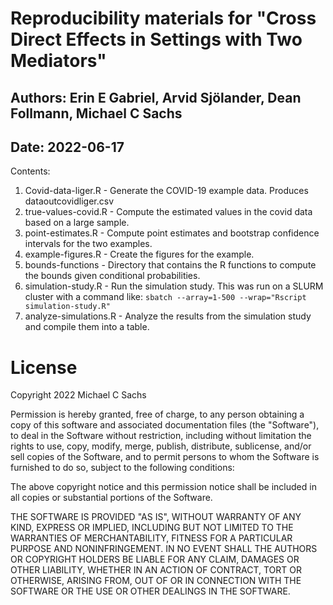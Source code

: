 # Reproducibility materials for "Cross Direct Effects in Settings with Two Mediators"
## Authors: Erin E Gabriel, Arvid Sjölander, Dean Follmann, Michael C Sachs
## Date: 2022-06-17

Contents: 

1. Covid-data-liger.R - Generate the COVID-19 example data. Produces dataoutcovidliger.csv
2. true-values-covid.R - Compute the estimated values in the covid data based on a large sample. 
3. point-estimates.R - Compute point estimates and bootstrap confidence intervals for the two examples. 
4. example-figures.R - Create the figures for the example. 
5. bounds-functions - Directory that contains the R functions to compute the bounds given conditional probabilities. 
6. simulation-study.R - Run the simulation study. This was run on a SLURM cluster with a command like: `sbatch --array=1-500 --wrap="Rscript simulation-study.R"`
7. analyze-simulations.R - Analyze the results from the simulation study and compile them into a table. 


# License

Copyright 2022 Michael C Sachs

Permission is hereby granted, free of charge, to any person obtaining a copy of this software and associated documentation files (the "Software"), to deal in the Software without restriction, including without limitation the rights to use, copy, modify, merge, publish, distribute, sublicense, and/or sell copies of the Software, and to permit persons to whom the Software is furnished to do so, subject to the following conditions:

The above copyright notice and this permission notice shall be included in all copies or substantial portions of the Software.

THE SOFTWARE IS PROVIDED "AS IS", WITHOUT WARRANTY OF ANY KIND, EXPRESS OR IMPLIED, INCLUDING BUT NOT LIMITED TO THE WARRANTIES OF MERCHANTABILITY, FITNESS FOR A PARTICULAR PURPOSE AND NONINFRINGEMENT. IN NO EVENT SHALL THE AUTHORS OR COPYRIGHT HOLDERS BE LIABLE FOR ANY CLAIM, DAMAGES OR OTHER LIABILITY, WHETHER IN AN ACTION OF CONTRACT, TORT OR OTHERWISE, ARISING FROM, OUT OF OR IN CONNECTION WITH THE SOFTWARE OR THE USE OR OTHER DEALINGS IN THE SOFTWARE.
